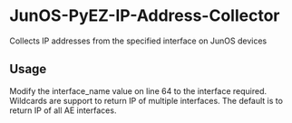 # JunOS-PyEZ-IP-Address-Collector
Collects IP addresses from the specified interface on JunOS devices

## Usage
Modify the interface_name value on line 64 to the interface required.  Wildcards are support to return IP of multiple interfaces.  The default is to return IP of all AE interfaces.
